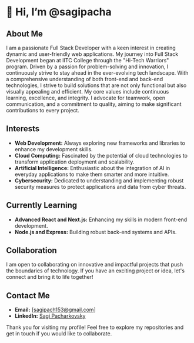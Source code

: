 # 👋 Hi, I’m @sagipacha

## About Me
I am a passionate Full Stack Developer with a keen interest in creating dynamic and user-friendly web applications. 
My journey into Full Stack Development began at IITC College through the "Hi-Tech Warriors" program. 
Driven by a passion for problem-solving and innovation, I continuously strive to stay ahead in the ever-evolving tech landscape.
With a comprehensive understanding of both front-end and back-end technologies, I strive to build solutions that are not only functional but also visually appealing and efficient. 
My core values include continuous learning, excellence, and integrity. I advocate for teamwork, open communication, and a commitment to quality, aiming to make significant contributions to every project.

## Interests
- **Web Development:** Always exploring new frameworks and libraries to enhance my development skills.
- **Cloud Computing:** Fascinated by the potential of cloud technologies to transform application deployment and scalability.
- **Artificial Intelligence:** Enthusiastic about the integration of AI in everyday applications to make them smarter and more intuitive.
- **Cybersecurity:** Dedicated to understanding and implementing robust security measures to protect applications and data from cyber threats.

## Currently Learning
- **Advanced React and Next.js:** Enhancing my skills in modern front-end development.
- **Node.js and Express:** Building robust back-end systems and APIs.

## Collaboration
I am open to collaborating on innovative and impactful projects that push the boundaries of technology.
If you have an exciting project or idea, let's connect and bring it to life together!

## Contact Me
- **Email:** [sagipach153@gmail.com]
- **LinkedIn:** [Sagi Pacharkovsky](www.linkedin.com/in/sagi-pacharkovsky-13a7a9282)

Thank you for visiting my profile! Feel free to explore my repositories and get in touch if you would like to collaborate.
